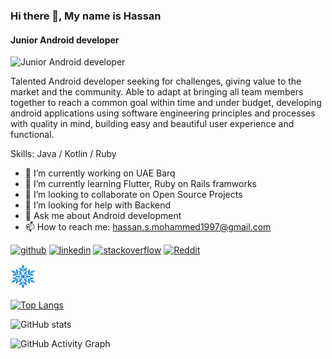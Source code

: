### Hi there 👋, My name is Hassan
#### Junior Android developer
![Junior Android developer](https://github.githubassets.com/images/modules/open_graph/github-octocat.png)

Talented Android developer seeking for challenges, giving value to the market and the community. Able to adapt at bringing all team members together to reach a common goal within time and under budget, developing android applications using software engineering principles and processes with quality in mind, building easy and beautiful user experience and functional. 

Skills: Java / Kotlin / Ruby

- 🔭 I’m currently working on UAE Barq 
- 🌱 I’m currently learning Flutter, Ruby on Rails framworks 
- 👯 I’m looking to collaborate on Open Source Projects 
- 🤔 I’m looking for help with Backend 
- 💬 Ask me about Android development 
- 📫 How to reach me: hassan.s.mohammed1997@gmail.com 


[<img src='https://cdn.jsdelivr.net/npm/simple-icons@3.0.1/icons/github.svg' alt='github' height='40'>](https://github.com/HassanMohammed1997)  [<img src='https://cdn.jsdelivr.net/npm/simple-icons@3.0.1/icons/linkedin.svg' alt='linkedin' height='40'>](https://www.linkedin.com/in/https://www.linkedin.com/in/hassanmohammed1997//)  [<img src='https://cdn.jsdelivr.net/npm/simple-icons@3.0.1/icons/stackoverflow.svg' alt='stackoverflow' height='40'>](https://stackoverflow.com/users/https://stackoverflow.com/users/8122085/hassan-mohammed)  [<img src='https://cdn.jsdelivr.net/npm/simple-icons@3.0.1/icons/reddit.svg' alt='Reddit' height='40'>](https://www.reddit.com/user/https://www.reddit.com/user/HassanMohammed1997)  

<a href='https://archiveprogram.github.com/'><img src='https://raw.githubusercontent.com/acervenky/animated-github-badges/master/assets/acbadge.gif' width='40' height='40'></a> 

[![Top Langs](https://github-readme-stats.vercel.app/api/top-langs/?username=HassanMohammed1997)](https://github.com/anuraghazra/github-readme-stats)

![GitHub stats](https://github-readme-stats.vercel.app/api?username=HassanMohammed1997&show_icons=true&count_private=true)  

![GitHub Activity Graph](https://activity-graph.herokuapp.com/graph?username=HassanMohammed1997)  

